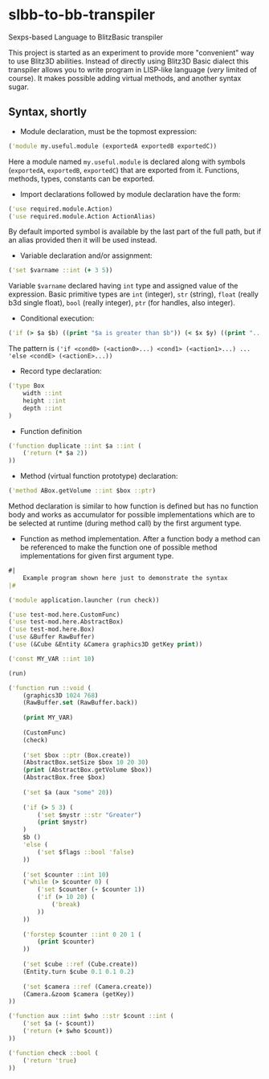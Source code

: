 # slbb-to-bb-transpiler
Sexps-based Language to BlitzBasic transpiler

This project is started as an experiment to provide more "convenient" way to use Blitz3D abilities.
Instead of directly using Blitz3D Basic dialect this transpiler allows you to write program in LISP-like language (*very* limited of course). It makes possible adding virtual methods, and another syntax sugar.

## Syntax, shortly
- Module declaration, must be the topmost expression:
```clojure
('module my.useful.module (exportedA exportedB exportedC))
```
Here a module named `my.useful.module` is declared along with symbols (`exportedA`, `exportedB`, `exportedC`) that are exported from it. Functions, methods, types, constants can be exported.

- Import declarations followed by module declaration have the form:
```clojure
('use required.module.Action)
('use required.module.Action ActionAlias)
```
By default imported symbol is available by the last part of the full path,
but if an alias provided then it will be used instead.

- Variable declaration and/or assignment:
```clojure
('set $varname ::int (+ 3 5))
```
Variable `$varname` declared having `int` type and assigned value of the expression.
Basic primitive types are `int` (integer), `str` (string), `float` (really b3d single float), `bool` (really integer),
`ptr` (for handles, also integer).

- Conditional execution:
```clojure
('if (> $a $b) ((print "$a is greater than $b")) (< $x $y) ((print "...")) 'else (#|...|#))
```
The pattern is `('if <cond0> (<action0>...) <cond1> (<action1>...) ... 'else <condE> (<actionE>...))`

- Record type declaration:
```clojure
('type Box 
	width ::int
	height ::int
	depth ::int
)
```

- Function definition
```clojure
('function duplicate ::int $a ::int (
	('return (* $a 2))
))
```

- Method (virtual function prototype) declaration:
```clojure
('method ABox.getVolume ::int $box ::ptr)
```
Method declaration is similar to how function is defined but has no function body and works as accumulator for possible implementations which are to be selected at runtime (during method call) by the first argument type.

- Function as method implementation.
After a function body a method can be referenced to make the function one of possible method implementations for given first argument type.

```clojure
#|
	Example program shown here just to demonstrate the syntax
|#

('module application.launcher (run check))

('use test-mod.here.CustomFunc)
('use test-mod.here.AbstractBox)
('use test-mod.here.Box)
('use &Buffer RawBuffer)
('use (&Cube &Entity &Camera graphics3D getKey print))

('const MY_VAR ::int 10)

(run)

('function run ::void (
	(graphics3D 1024 768)
	(RawBuffer.set (RawBuffer.back))
	
	(print MY_VAR)
	
	(CustomFunc)
	(check)
	
	('set $box ::ptr (Box.create))
	(AbstractBox.setSize $box 10 20 30)
	(print (AbstractBox.getVolume $box))
	(AbstractBox.free $box)
	
	('set $a (aux "some" 20))
	
	('if (> 5 3) (
		('set $mystr ::str "Greater")
		(print $mystr)
	) 
	$b () 
	'else (
		('set $flags ::bool 'false)
	))
	
	('set $counter ::int 10)
	('while (> $counter 0) (
		('set $counter (- $counter 1))
		('if (> 10 20) (
			('break)
		))
	))
	
	('forstep $counter ::int 0 20 1 (
		(print $counter)
	))
	
	('set $cube ::ref (Cube.create))
	(Entity.turn $cube 0.1 0.1 0.2)
	
	('set $camera ::ref (Camera.create))
	(Camera.&zoom $camera (getKey))
))

('function aux ::int $who ::str $count ::int (
	('set $a (- $count))
	('return (+ $who $count))
))

('function check ::bool (
	('return 'true)
))

```

